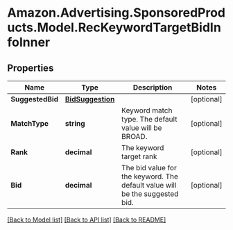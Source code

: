 # Amazon.Advertising.SponsoredProducts.Model.RecKeywordTargetBidInfoInner

## Properties

Name | Type | Description | Notes
------------ | ------------- | ------------- | -------------
**SuggestedBid** | [**BidSuggestion**](BidSuggestion.md) |  | [optional] 
**MatchType** | **string** | Keyword match type. The default value will be BROAD. | [optional] 
**Rank** | **decimal** | The keyword target rank | [optional] 
**Bid** | **decimal** | The bid value for the keyword. The default value will be the suggested bid. | [optional] 

[[Back to Model list]](../README.md#documentation-for-models) [[Back to API list]](../README.md#documentation-for-api-endpoints) [[Back to README]](../README.md)

